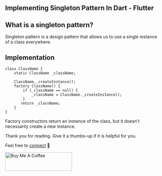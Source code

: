 ## Implementing Singleton Pattern In Dart - Flutter

## What is a singleton pattern?
Singleton pattern is a design pattern that allows us to use a single instance of a class everywhere. 

## Implementation

```
class ClassName {
    static ClassName _className;

    ClassName._createInstance();
    factory ClassName() {
        if (_className == null) {
            _className = ClassName._createInstance();
        }
       return _className;
    }
}
``` 
Factory constructors return an instance of the class, but it doesn't necessarily create a new instance.

Thank you for reading. Give it a thumbs-up if it is helpful for you.

Feel free to  [connect](https://bibekkakati.me) 👋


<a href="https://www.buymeacoffee.com/bibekkakati" target="_blank"><img src="https://cdn.buymeacoffee.com/buttons/v2/default-yellow.png" alt="Buy Me A Coffee" style="height: 60px !important;width: 217px !important;" ></a>

